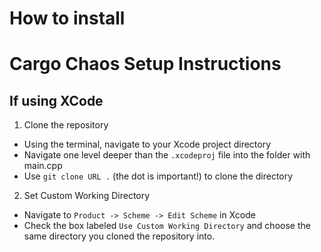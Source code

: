 # How to install


# Cargo Chaos Setup Instructions

## If using XCode
1. Clone the repository
  - Using the terminal, navigate to your Xcode project directory
  - Navigate one level deeper than the `.xcodeproj` file into the folder with main.cpp
  - Use `git clone URL .` (the dot is important!) to clone the directory

2. Set Custom Working Directory
  - Navigate to `Product -> Scheme -> Edit Scheme` in Xcode
  - Check the box labeled `Use Custom Working Directory` and choose the same directory you cloned the repository into.
